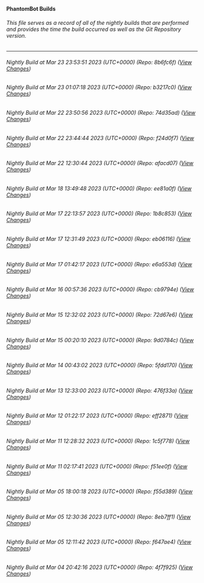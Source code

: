 **PhantomBot Builds**

###### This file serves as a record of all of the nightly builds that are performed and provides the time the build occurred as well as the Git Repository version.
-------------------------------------------------------------------------------------------------------------
###### Nightly Build at Mar 23 23:53:51 2023 (UTC+0000) (Repo: 8b6fc6f) ([View Changes](https://github.com/PhantomBot/PhantomBot/compare/b3217c0...8b6fc6f))
###### Nightly Build at Mar 23 01:07:18 2023 (UTC+0000) (Repo: b3217c0) ([View Changes](https://github.com/PhantomBot/PhantomBot/compare/74d35ad...b3217c0))
###### Nightly Build at Mar 22 23:50:56 2023 (UTC+0000) (Repo: 74d35ad) ([View Changes](https://github.com/PhantomBot/PhantomBot/compare/f24d0f7...74d35ad))
###### Nightly Build at Mar 22 23:44:44 2023 (UTC+0000) (Repo: f24d0f7) ([View Changes](https://github.com/PhantomBot/PhantomBot/compare/afacd07...f24d0f7))
###### Nightly Build at Mar 22 12:30:44 2023 (UTC+0000) (Repo: afacd07) ([View Changes](https://github.com/PhantomBot/PhantomBot/compare/ee81a0f...afacd07))
###### Nightly Build at Mar 18 13:49:48 2023 (UTC+0000) (Repo: ee81a0f) ([View Changes](https://github.com/PhantomBot/PhantomBot/compare/1b8c853...ee81a0f))
###### Nightly Build at Mar 17 22:13:57 2023 (UTC+0000) (Repo: 1b8c853) ([View Changes](https://github.com/PhantomBot/PhantomBot/compare/eb06116...1b8c853))
###### Nightly Build at Mar 17 12:31:49 2023 (UTC+0000) (Repo: eb06116) ([View Changes](https://github.com/PhantomBot/PhantomBot/compare/e6a553d...eb06116))
###### Nightly Build at Mar 17 01:42:17 2023 (UTC+0000) (Repo: e6a553d) ([View Changes](https://github.com/PhantomBot/PhantomBot/compare/cb9794e...e6a553d))
###### Nightly Build at Mar 16 00:57:36 2023 (UTC+0000) (Repo: cb9794e) ([View Changes](https://github.com/PhantomBot/PhantomBot/compare/72d67e6...cb9794e))
###### Nightly Build at Mar 15 12:32:02 2023 (UTC+0000) (Repo: 72d67e6) ([View Changes](https://github.com/PhantomBot/PhantomBot/compare/9d0784c...72d67e6))
###### Nightly Build at Mar 15 00:20:10 2023 (UTC+0000) (Repo: 9d0784c) ([View Changes](https://github.com/PhantomBot/PhantomBot/compare/5fdd170...9d0784c))
###### Nightly Build at Mar 14 00:43:02 2023 (UTC+0000) (Repo: 5fdd170) ([View Changes](https://github.com/PhantomBot/PhantomBot/compare/476f33a...5fdd170))
###### Nightly Build at Mar 13 12:33:00 2023 (UTC+0000) (Repo: 476f33a) ([View Changes](https://github.com/PhantomBot/PhantomBot/compare/eff2871...476f33a))
###### Nightly Build at Mar 12 01:22:17 2023 (UTC+0000) (Repo: eff2871) ([View Changes](https://github.com/PhantomBot/PhantomBot/compare/1c5f778...eff2871))
###### Nightly Build at Mar 11 12:28:32 2023 (UTC+0000) (Repo: 1c5f778) ([View Changes](https://github.com/PhantomBot/PhantomBot/compare/f51ee0f...1c5f778))
###### Nightly Build at Mar 11 02:17:41 2023 (UTC+0000) (Repo: f51ee0f) ([View Changes](https://github.com/PhantomBot/PhantomBot/compare/f55d389...f51ee0f))
###### Nightly Build at Mar 05 18:00:18 2023 (UTC+0000) (Repo: f55d389) ([View Changes](https://github.com/PhantomBot/PhantomBot/compare/8eb7ff1...f55d389))
###### Nightly Build at Mar 05 12:30:36 2023 (UTC+0000) (Repo: 8eb7ff1) ([View Changes](https://github.com/PhantomBot/PhantomBot/compare/f647ae4...8eb7ff1))
###### Nightly Build at Mar 05 12:11:42 2023 (UTC+0000) (Repo: f647ae4) ([View Changes](https://github.com/PhantomBot/PhantomBot/compare/4f7f925...f647ae4))
###### Nightly Build at Mar 04 20:42:16 2023 (UTC+0000) (Repo: 4f7f925) ([View Changes](https://github.com/PhantomBot/PhantomBot/compare/6f3855f...4f7f925))
